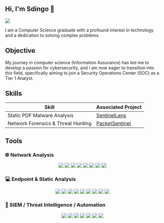 ## Hi, I'm Sdingo 👋
<a href="https://www.linkedin.com/in/phiwokuhlesdingo/"><img src="https://img.shields.io/badge/-LinkedIn-0072b1?&style=for-the-badge&logo=linkedin&logoColor=white" /></a>


I am a Computer Science graduate with a profound interest in technology and a dedication to solving complex problems.

## Objective

My journey in computer science (Information Assurance) has led me to develop a passion for cybersecurity, and I am now eager to transition into this field, specifically aiming to join a Security Operations Center (SOC) as a Tier 1 Analyst.

## Skills

| Skill                                         | Associated Project         |
|-----------------------------------------------|----------------------------|
| Static PDF Malware Analysis          | <a href="https://github.com/Sdingo/SentinelLens">SentinelLens</a>|
| Network Forensics & Threat Hunting| <a href="https://github.com/Sdingo/PacketSentinel?tab=readme-ov-file">PacketSentinel</a>|


## Tools

### 🌐 Network Analysis
<p align="center">
<img src="https://img.shields.io/badge/-Wireshark-1679A7?style=for-the-badge&logo=Wireshark&logoColor=white" />
<img src="https://img.shields.io/badge/-Tshark-005C99?style=for-the-badge&logo=Wireshark&logoColor=white" />
<img src="https://img.shields.io/badge/-Zeek-777BB4?style=for-the-badge&logo=Zeek&logoColor=white" />
<img src="https://img.shields.io/badge/-Suricata-EF3B2D?style=for-the-badge&logo=Suricata&logoColor=white" />
<img src="https://img.shields.io/badge/-Tcpdump-0099CC?style=for-the-badge&logo=Wireshark&logoColor=white" />
<img src="https://img.shields.io/badge/-Maltrail-FF7F50?style=for-the-badge&logo=Python&logoColor=white" />
<img src="https://img.shields.io/badge/-Scapy-FFD43B?style=for-the-badge&logo=Python&logoColor=black" />
<img src="https://img.shields.io/badge/-Bro%20IDS-4B275F?style=for-the-badge&logo=Zeek&logoColor=white" />
</p>

### 💻 Endpoint & Static Analysis
<p align="center">
<img src="https://img.shields.io/badge/-REMnux-6C757D?style=for-the-badge&logo=Ubuntu&logoColor=white" />
<img src="https://img.shields.io/badge/-PEStudio-FF6600?style=for-the-badge&logo=Windows%20Terminal&logoColor=white" />
<img src="https://img.shields.io/badge/-XOR%20Decoder-6A5ACD?style=for-the-badge&logo=Python&logoColor=white" />
<img src="https://img.shields.io/badge/-YARA-FF9900?style=for-the-badge&logo=YARA&logoColor=white" />
<img src="https://img.shields.io/badge/-ExifTool-0096D6?style=for-the-badge&logo=Perl&logoColor=white" />
<img src="https://img.shields.io/badge/-pdfid.py-3E3E3E?style=for-the-badge&logo=Python&logoColor=white" />
<img src="https://img.shields.io/badge/-oletools-FF6F61?style=for-the-badge&logo=Python&logoColor=white" />
<img src="https://img.shields.io/badge/-ClamAV-BA0C2F?style=for-the-badge&logo=ClamAV&logoColor=white" />
<img src="https://img.shields.io/badge/-Volatility3-7F00FF?style=for-the-badge&logo=Python&logoColor=white" />
</p>

### 🧠 SIEM / Threat Intelligence / Automation
<p align="center">
<img src="https://img.shields.io/badge/-MISP-005C99?style=for-the-badge&logo=MISP&logoColor=white" />
<img src="https://img.shields.io/badge/-Sigma-FF3366?style=for-the-badge&logo=ElasticStack&logoColor=white" />
<img src="https://img.shields.io/badge/-VirusTotal-394EFF?style=for-the-badge&logo=VirusTotal&logoColor=white" />
<img src="https://img.shields.io/badge/-AbuseIPDB-CC0000?style=for-the-badge&logo=Apache&logoColor=white" />
<img src="https://img.shields.io/badge/-Hybrid%20Analysis-3B5998?style=for-the-badge&logo=Google%20Cloud&logoColor=white" />
<img src="https://img.shields.io/badge/-Python%20Automation-3776AB?style=for-the-badge&logo=Python&logoColor=white" />
<img src="https://img.shields.io/badge/-Bash%20Scripting-4EAA25?style=for-the-badge&logo=GNU%20Bash&logoColor=white" />
</p>
